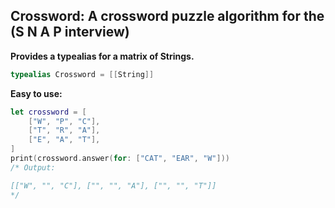 ## Crossword: A crossword puzzle algorithm for the (S N A P interview)

**Provides a typealias for a matrix of Strings.**  

```Swift
typealias Crossword = [[String]]
```


**Easy to use:**

```Swift
let crossword = [
    ["W", "P", "C"],
    ["T", "R", "A"],
    ["E", "A", "T"],
]
print(crossword.answer(for: ["CAT", "EAR", "W"]))
/* Output: 

[["W", "", "C"], ["", "", "A"], ["", "", "T"]]
*/
```
